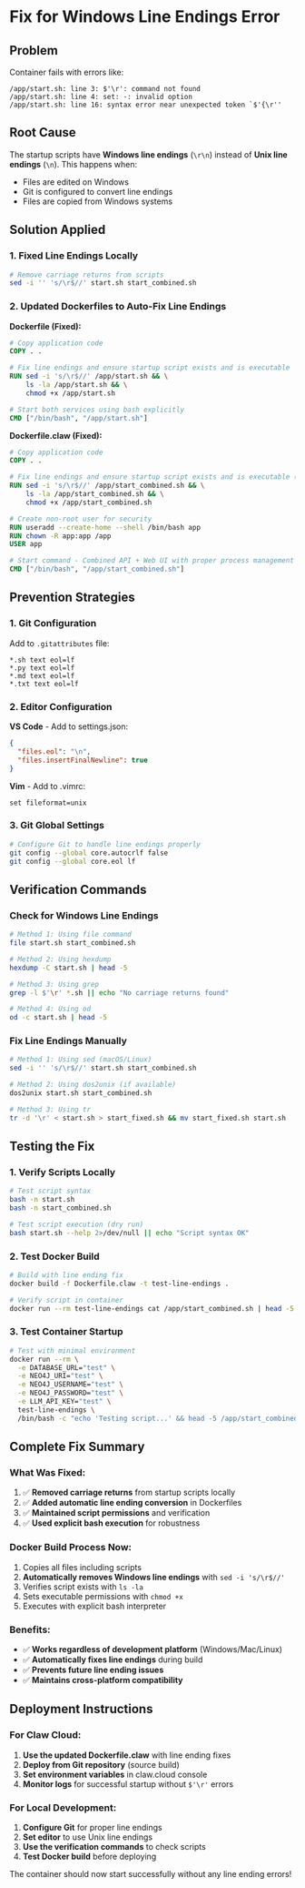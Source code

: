 # Fix for Windows Line Endings Error

## Problem
Container fails with errors like:
```
/app/start.sh: line 3: $'\r': command not found
/app/start.sh: line 4: set: -: invalid option
/app/start.sh: line 16: syntax error near unexpected token `$'{\r''
```

## Root Cause
The startup scripts have **Windows line endings** (`\r\n`) instead of **Unix line endings** (`\n`). This happens when:
- Files are edited on Windows
- Git is configured to convert line endings
- Files are copied from Windows systems

## Solution Applied

### 1. Fixed Line Endings Locally
```bash
# Remove carriage returns from scripts
sed -i '' 's/\r$//' start.sh start_combined.sh
```

### 2. Updated Dockerfiles to Auto-Fix Line Endings

**Dockerfile (Fixed):**
```dockerfile
# Copy application code
COPY . .

# Fix line endings and ensure startup script exists and is executable
RUN sed -i 's/\r$//' /app/start.sh && \
    ls -la /app/start.sh && \
    chmod +x /app/start.sh

# Start both services using bash explicitly
CMD ["/bin/bash", "/app/start.sh"]
```

**Dockerfile.claw (Fixed):**
```dockerfile
# Copy application code
COPY . .

# Fix line endings and ensure startup script exists and is executable (before switching to non-root user)
RUN sed -i 's/\r$//' /app/start_combined.sh && \
    ls -la /app/start_combined.sh && \
    chmod +x /app/start_combined.sh

# Create non-root user for security
RUN useradd --create-home --shell /bin/bash app
RUN chown -R app:app /app
USER app

# Start command - Combined API + Web UI with proper process management
CMD ["/bin/bash", "/app/start_combined.sh"]
```

## Prevention Strategies

### 1. Git Configuration
Add to `.gitattributes` file:
```
*.sh text eol=lf
*.py text eol=lf
*.md text eol=lf
*.txt text eol=lf
```

### 2. Editor Configuration
**VS Code** - Add to settings.json:
```json
{
  "files.eol": "\n",
  "files.insertFinalNewline": true
}
```

**Vim** - Add to .vimrc:
```vim
set fileformat=unix
```

### 3. Git Global Settings
```bash
# Configure Git to handle line endings properly
git config --global core.autocrlf false
git config --global core.eol lf
```

## Verification Commands

### Check for Windows Line Endings
```bash
# Method 1: Using file command
file start.sh start_combined.sh

# Method 2: Using hexdump
hexdump -C start.sh | head -5

# Method 3: Using grep
grep -l $'\r' *.sh || echo "No carriage returns found"

# Method 4: Using od
od -c start.sh | head -5
```

### Fix Line Endings Manually
```bash
# Method 1: Using sed (macOS/Linux)
sed -i '' 's/\r$//' start.sh start_combined.sh

# Method 2: Using dos2unix (if available)
dos2unix start.sh start_combined.sh

# Method 3: Using tr
tr -d '\r' < start.sh > start_fixed.sh && mv start_fixed.sh start.sh
```

## Testing the Fix

### 1. Verify Scripts Locally
```bash
# Test script syntax
bash -n start.sh
bash -n start_combined.sh

# Test script execution (dry run)
bash start.sh --help 2>/dev/null || echo "Script syntax OK"
```

### 2. Test Docker Build
```bash
# Build with line ending fix
docker build -f Dockerfile.claw -t test-line-endings .

# Verify script in container
docker run --rm test-line-endings cat /app/start_combined.sh | head -5
```

### 3. Test Container Startup
```bash
# Test with minimal environment
docker run --rm \
  -e DATABASE_URL="test" \
  -e NEO4J_URI="test" \
  -e NEO4J_USERNAME="test" \
  -e NEO4J_PASSWORD="test" \
  -e LLM_API_KEY="test" \
  test-line-endings \
  /bin/bash -c "echo 'Testing script...' && head -5 /app/start_combined.sh"
```

## Complete Fix Summary

### What Was Fixed:
1. ✅ **Removed carriage returns** from startup scripts locally
2. ✅ **Added automatic line ending conversion** in Dockerfiles
3. ✅ **Maintained script permissions** and verification
4. ✅ **Used explicit bash execution** for robustness

### Docker Build Process Now:
1. Copies all files including scripts
2. **Automatically removes Windows line endings** with `sed -i 's/\r$//'`
3. Verifies script exists with `ls -la`
4. Sets executable permissions with `chmod +x`
5. Executes with explicit bash interpreter

### Benefits:
- ✅ **Works regardless of development platform** (Windows/Mac/Linux)
- ✅ **Automatically fixes line endings** during build
- ✅ **Prevents future line ending issues**
- ✅ **Maintains cross-platform compatibility**

## Deployment Instructions

### For Claw Cloud:
1. **Use the updated Dockerfile.claw** with line ending fixes
2. **Deploy from Git repository** (source build)
3. **Set environment variables** in claw.cloud console
4. **Monitor logs** for successful startup without `$'\r'` errors

### For Local Development:
1. **Configure Git** for proper line endings
2. **Set editor** to use Unix line endings
3. **Use the verification commands** to check scripts
4. **Test Docker build** before deploying

The container should now start successfully without any line ending errors!
